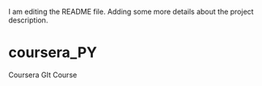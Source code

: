 I am editing the README file. Adding some more details about the project description.
# coursera_PY
Coursera GIt Course
